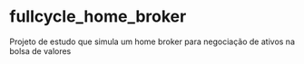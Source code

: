# fullcycle_home_broker
Projeto de estudo que simula um home broker para negociação de ativos na bolsa de valores
